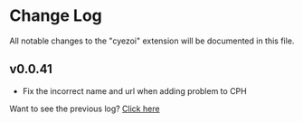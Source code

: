 # Change Log

All notable changes to the "cyezoi" extension will be documented in this file.

## v0.0.41

- Fix the incorrect name and url when adding problem to CPH

Want to see the previous log? [Click here](https://github.com/CYEZOI/cyezoi-helper/commits/main/CHANGELOG.md)
